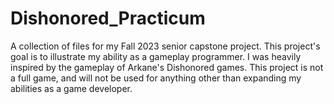 # Dishonored_Practicum
A collection of files for my Fall 2023 senior capstone project.
This project's goal is to illustrate my ability as a gameplay programmer.
I was heavily inspired by the gameplay of Arkane's Dishonored games.
This project is not a full game, and will not be used for anything other than expanding my abilities as a game developer.
